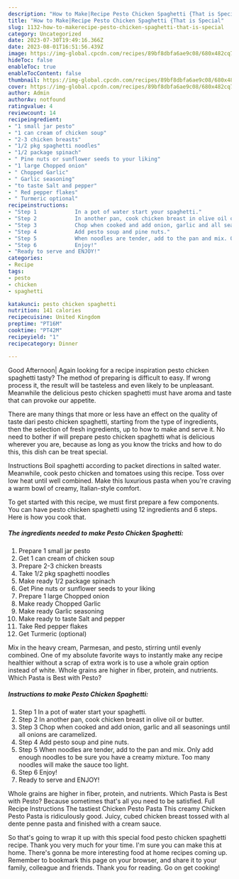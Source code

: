 ```yaml
---
description: "How to Make|Recipe Pesto Chicken Spaghetti {That is Special"
title: "How to Make|Recipe Pesto Chicken Spaghetti {That is Special"
slug: 1132-how-to-makerecipe-pesto-chicken-spaghetti-that-is-special
category: Uncategorized
date: 2023-07-30T19:49:16.366Z
date: 2023-08-01T16:51:56.439Z
image: https://img-global.cpcdn.com/recipes/89bf8dbfa6ae9c08/680x482cq70/pesto-chicken-spaghetti-recipe-main-photo.jpg
hideToc: false
enableToc: true
enableTocContent: false
thumbnail: https://img-global.cpcdn.com/recipes/89bf8dbfa6ae9c08/680x482cq70/pesto-chicken-spaghetti-recipe-main-photo.jpg
cover: https://img-global.cpcdn.com/recipes/89bf8dbfa6ae9c08/680x482cq70/pesto-chicken-spaghetti-recipe-main-photo.jpg
author: Admin
authorAv: notfound
ratingvalue: 4
reviewcount: 14
recipeingredient:
- "1 small jar pesto"
- "1 can cream of chicken soup"
- "2-3 chicken breasts"
- "1/2 pkg spaghetti noodles"
- "1/2 package spinach"
- " Pine nuts or sunflower seeds to your liking"
- "1 large Chopped onion"
- " Chopped Garlic"
- " Garlic seasoning"
- "to taste Salt and pepper"
- " Red pepper flakes"
- " Turmeric optional"
recipeinstructions:
- "Step 1            In a pot of water start your spaghetti."
- "Step 2            In another pan, cook chicken breast in olive oil or butter."
- "Step 3            Chop when cooked and add onion, garlic and all seasonings until all onions are caramelized."
- "Step 4            Add pesto soup and pine nuts."
- "Step 5            When noodles are tender, add to the pan and mix. Only add enough noodles to be sure you have a creamy mixture. Too many noodles will make the sauce too light."
- "Step 6            Enjoy!"
- "Ready to serve and ENJOY!"
categories:
- Recipe
tags:
- pesto
- chicken
- spaghetti

katakunci: pesto chicken spaghetti 
nutrition: 141 calories
recipecuisine: United Kingdom
preptime: "PT16M"
cooktime: "PT42M"
recipeyield: "1"
recipecategory: Dinner

---
```



Good Afternoon| Again looking for a recipe inspiration pesto chicken spaghetti tasty? The method of preparing is difficult to easy. If wrong process it, the result will be tasteless and even likely to be unpleasant. Meanwhile the delicious pesto chicken spaghetti must have aroma and taste that can provoke our appetite.






There are many things that more or less have an effect on the quality of taste dari pesto chicken spaghetti, starting from the type of ingredients, then the selection of fresh ingredients, up to how to make and serve it. No need to bother if will prepare pesto chicken spaghetti what is delicious wherever you are, because as long as you know the tricks and how to do this, this dish can be treat special.


Instructions Boil spaghetti according to packet directions in salted water. Meanwhile, cook pesto chicken and tomatoes using this recipe. Toss over low heat until well combined. Make this luxurious pasta when you&#39;re craving a warm bowl of creamy, Italian-style comfort.


To get started with this recipe, we must first prepare a few components. You can have pesto chicken spaghetti using 12 ingredients and 6 steps. Here is how you cook that.

<!--inarticleads1-->

##### The ingredients needed to make Pesto Chicken Spaghetti:

1. Prepare 1 small jar pesto
1. Get 1 can cream of chicken soup
1. Prepare 2-3 chicken breasts
1. Take 1/2 pkg spaghetti noodles
1. Make ready 1/2 package spinach
1. Get  Pine nuts or sunflower seeds to your liking
1. Prepare 1 large Chopped onion
1. Make ready  Chopped Garlic
1. Make ready  Garlic seasoning
1. Make ready to taste Salt and pepper
1. Take  Red pepper flakes
1. Get  Turmeric (optional)


Mix in the heavy cream, Parmesan, and pesto, stirring until evenly combined. One of my absolute favorite ways to instantly make any recipe healthier without a scrap of extra work is to use a whole grain option instead of white. Whole grains are higher in fiber, protein, and nutrients. Which Pasta is Best with Pesto? 

<!--inarticleads2-->

##### Instructions to make Pesto Chicken Spaghetti:

1. Step 1            In a pot of water start your spaghetti.
1. Step 2            In another pan, cook chicken breast in olive oil or butter.
1. Step 3            Chop when cooked and add onion, garlic and all seasonings until all onions are caramelized.
1. Step 4            Add pesto soup and pine nuts.
1. Step 5            When noodles are tender, add to the pan and mix. Only add enough noodles to be sure you have a creamy mixture. Too many noodles will make the sauce too light.
1. Step 6            Enjoy!
1. Ready to serve and ENJOY!

Whole grains are higher in fiber, protein, and nutrients. Which Pasta is Best with Pesto? Because sometimes that&#39;s all you need to be satisfied. Full Recipe Instructions The tastiest Chicken Pesto Pasta This creamy Chicken Pesto Pasta is ridiculously good. Juicy, cubed chicken breast tossed with al dente penne pasta and finished with a cream sauce. 

So that's going to wrap it up with this special food pesto chicken spaghetti recipe. Thank you very much for your time. I'm sure you can make this at home. There's gonna be more interesting food at home recipes coming up. Remember to bookmark this page on your browser, and share it to your family, colleague and friends. Thank you for reading. Go on get cooking!
